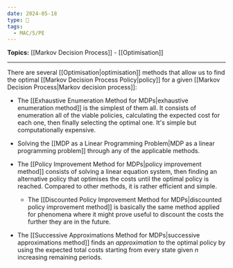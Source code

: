 ```yaml
---
date: 2024-05-18
type: 🧠
tags:
  - MAC/5/PE
---
```


**Topics:** [[Markov Decision Process]] - [[Optimisation]]

---

There are several [[Optimisation|optimisation]] methods that allow us to find the optimal [[Markov Decision Process Policy|policy]] for a given [[Markov Decision Process|Markov decision process]]:

- The [[Exhaustive Enumeration Method for MDPs|exhaustive enumeration method]] is the simplest of them all. It consists of enumeration all of the viable policies, calculating the expected cost for each one, then finally selecting the optimal one. It's simple but computationally expensive.

- Solving the [[MDP as a Linear Programming Problem|MDP as a linear programming problem]] through any of the applicable methods. 

- The [[Policy Improvement Method for MDPs|policy improvement method]] consists of solving a linear equation system, then finding an alternative policy that optimises the costs until the optimal policy is reached. Compared to other methods, it is rather efficient and simple.

	- The [[Discounted Policy Improvement Method for MDPs|discounted policy improvement method]] is basically the same method applied for phenomena where it might prove useful to discount the costs the further they are in the future. 

- The [[Successive Approximations Method for MDPs|successive approximations method]] finds an _approximation_ to the optimal policy by using the expected total costs starting from every state given $n$ increasing remaining periods. 